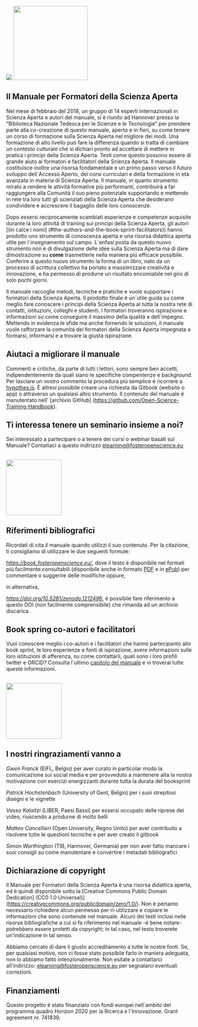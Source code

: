 ![](/Images/Icons/balloon_thought.png) <img src="/Images/Icons/planning_design.png" width="200" height="200" />
## Il Manuale per Formatori della Scienza Aperta

Nel mese di febbraio del 2018, un gruppo di 14 esperti internazionali in Scienza Aperta e autori del manuale, si è riunito ad Hannover presso la “Biblioteca Nazionale Tedesca per le Scienze e le Tecnologie” per prendere parte alla co-creazione di questo manuale, aperto e in fieri, su come tenere un corso di formazione sulla Scienza Aperta nel migliore dei modi. Una formazione di alto livello puó fare la differenza quando si tratta di cambiare un contesto culturale che si dichiari pronto ad accettare di mettere in pratica i principi della Scienza Aperta. Testi come questo possono essere di grande aiuto ai formatori e facilitatori della Scienza Aperta. Il manuale costituisce inoltre una risorsa fondamentale e un primo passo verso il futuro sviluppo dell´Accesso Aperto, dei corsi curriculari e della formazione in età avanzata in materia di Scienza Aperta. Il manuale, in quanto strumento mirato a rendere le attivitá formative piú performanti, contribuirá a far raggiungere alla Comunitá il suo pieno potenziale supportando e mettendo in rete tra loro tutti gli scienziati della Scienza Aperta che desiderano condividere e accrescere il bagaglio delle loro conoscenze. 

Dopo essersi reciprocamente scambiati esperienze e competenze acquisite durante la loro attivitá di training sui principi della Scienza Aperta, gli autori \[(in calce i nomi] (#the-authors-and-the-book-sprint-facilitators)\) hanno prodotto uno strumento di conoscenza aperta e una risorsa didattica aperta utile per l´insegnamento sul campo. L´enfasi posta da questo nuovo strumento non é di divulgazione delle idee sulla Scienza Aperta ma di dare dimostrazione su **come** trasmetterle nella maniera piú efficace possibile. Conferire a questo nuovo strumento la forma di un libro, nato da un processo di scrittura collettivo ha portato a massimizzare creativitá e innovazione, e ha permesso di produrre un risultato encomiabile nel giro di solo pochi giorni.

Il manuale raccoglie metodi, tecniche e pratiche e vuole supportare i formatori della Scienza Aperta. Il prodotto finale é un´utile guida su come meglio fare conoscere i principi della Scienza Aperta al tutta la nostra rete di contatti, istituzioni, colleghi e studenti. I formatori troveranno ispirazione e informazioni su come conseguire il massimo della qualitá e dell´impegno. Mettendo in evidenza le sfide ma anche fornendo le soluzioni, il manuale vuole rafforzare la comunitá dei formatori della Scienza Aperta impegnata a formarsi, informarsi e a trovare la giusta ispirazione.

## Aiutaci a migliorare il manuale

Commenti e critiche, da parte di tutti i lettori, sono sempre ben accetti, indipendentemente da quali siano le specifiche compentenze e  background. Per lasciare un vostro commento la procedura piú semplice é ricorrere a [hypothes.is](https://via.hypothes.is/https://book.fosteropenscience.eu). È altresí possibile creare una richiesta da Gitbook \(website o app\) o attraverso un qualsiasi altro strumento. Il contenuto del manuale é manutentato nell' [archivio GitHub] (https://github.com/Open-Science-Training-Handbook).

## Ti interessa tenere un seminario insieme a noi?

Sei interessato a partecipare o a tenere dei corsi o webinar basati sul Manuale? Contattaci a questo indirizzo [elearning@fosteropenscience.eu](mailto:elearning@fosteropenscience.eu) 

## <img src="/Images/Icons/research_group.png" width="150" height="150" />

## Riferimenti bibliografici

Ricordati di cita il manuale quando utilizzi il suo contenuto. Per la citazione, ti consigliamo di utilizzare le due seguenti formule:

*https://book.fosteropenscience.eu/*, dove il testo é disponibile nei formati piú facilmente consultabili (disponibile anche in formato [PDF](https://book.fosteropenscience.eu/en/book.pdf) e in [ePub](https://book.fosteropenscience.eu/en/book.epub)) per commentare o suggerire delle modifiche oppure,

in alternativa,

*https://doi.org/10.5281/zenodo.1212496*, é possibile fare riferimento a questo DOI (non facilmente comprensibile) che rimanda ad un archivio discarica.

## Book spring co-autori e facilitatori 
Vuoi conoscere meglio i co-autori e i facilitatori che hanno partecipanto allo book sprint, le loro esperienze e fonti di ispirazione, avere informazioni sulle loro istituzioni di afferenza, su come contattarli, quali sono i loro profili twitter e ORCID? Consulta l´ultimo [capitolo del manuale](./08AboutTheAuthorsAndFacilitators) e vi troverai tutte queste informazioni. 

## <img src="/Images/Icons/heart.png" width="150" height="150" />

## I nostri ringraziamenti vanno a 

*Gwen Franck* \(EIFL, Belgio\) per aver curato in particolar modo la comunicazione sui social media e per provveduto a mantenere alta la nostra motivazione con esercizi energizzanti durante tutta la durata del booksprint

*Patrick Hochstenbach* \(University of Gent, Belgio\) per i suoi strepitosi disegni e le vignette

*Vasso Kalaitzi* \(LIBER, Paesi Bassi\) per essersi occupato delle riprese dei video, riuscendo a produrne di molto belli

*Matteo Cancellieri* \(Open University, Regno Unito\) per aver contribuito a risolvere tutte le questioni tecniche e per aver creato il gitbook 

*Simon Worthington* \(TIB, Hannover, Germania\) per non aver fatto mancare i suoi consigli su come manutentare e convertire i metadati bibliografici

## Dichiarazione di copyright 

Il Manuale per Formatori della Scienza Aperta è una risorsa didattica aperta, ed è quindi disponibile sotto la [Creative Commons Public Domain Dedication] \(CC0 1.0 Universal\)](https://creativecommons.org/publicdomain/zero/1.0/). Non è pertanto necessario richiedere alcun permesso per ri-utilizzare e copiare le informazioni che sono contenute nel manuale. Alcuni dei testi inclusi nelle risorse bibliografiche a cui si fa riferimento nel manuale -é bene notare- potrebbero essere protetti da copyright; in tal caso, nel testo troverete un'indicazione in tal senso.

Abbiamo cercato di dare il giusto accreditamento a tutte le nostre fonti. Se, per qualsiasi motivo, non ci fosse stato possibile farlo in maniera adeguata, non lo abbiamo fatto intenzionalmente. Non esitate a contattarci all'indirizzo: [elearning@fosteropenscience.eu](mailto:elearning@fosteropenscience.eu) per segnalarci eventuali correzioni.

## Finanziamenti

Questo progetto é stato finanziato con fondi europei nell´ambito del programma quadro Horizon 2020 per la Ricerca e l´Innovazione. Grant agreement nr. 741839. 
